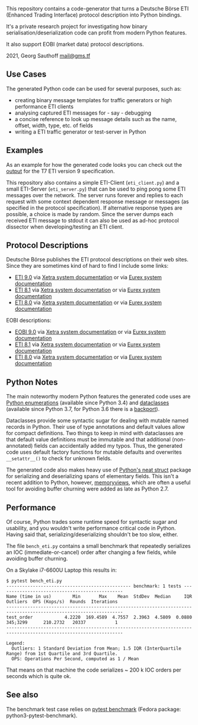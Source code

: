 This repository contains a code-generator that turns a Deutsche
Börse ETI (Enhanced Trading Interface) protocol description into
Python bindings.

It's a private research project for investigating how binary
serialisation/deserialization code can profit from modern Python
features.

It also support EOBI (market data) protocol descriptions.

2021, Georg Sauthoff <mail@gms.tf>


## Use Cases

The generated Python code can be used for several
purposes, such as:

- creating binary message templates for traffic generators or
  high performance ETI clients
- analysing captured ETI messages for - say - debugging
- a concise reference to look up message details such as the
  name, offset, width, type, etc. of fields
- writing a ETI traffic generator or test-server in Python


## Examples

As an example for how the generated code looks you can check out
the [output][ex] for the T7 ETI version 9 specification.

This repository also contains a simple ETI-Client
(`eti_client.py`) and a small ETI-Server (`eti_server.py`) that
can be used to ping pong some ETI messages over the network. The
server runs forever and replies to each request with some context
dependent response message or messages (as specified in the
protocol specification). If alternative response types are
possible, a choice is made by random. Since the server dumps each
received ETI message to stdout it can also be used as ad-hoc
protocol dissector when developing/testing an ETI client.


## Protocol Descriptions

Deutsche Börse publishes the ETI protocol descriptions on their
web sites. Since they are sometimes kind of hard to find I include
some links:

- [ETI
  9.0](https://www.xetra.com/resource/blob/2339516/fb5884fb098c442a4bf7cc8c57912ca7/data/T7_R.9.0_Enhanced_Trading_Interface_-_XSD_XML_representation_and_layouts_v.1.2.zip)
  via [Xetra system
  documentation](https://www.xetra.com/xetra-en/technology/t7/system-documentation/release9/Release-9.0-1698786?frag=1698808) or via [Eurex system documentation](https://www.eurex.com/ex-en/support/initiatives/t7-releases/T7-Releases-2438492?frag=2438494)
- [ETI
  8.1](https://www.eurex.com/resource/blob/1896940/e00bfe40dc3ceed5e99e3bfd9a47af54/data/T7_R.8.1_Enhanced_Trading_Interface_-_XSD_XML_representation_and_layouts_v.1.2.zip)
  via [Xetra system
  documentation](https://www.xetra.com/xetra-en/technology/t7/system-documentation/release81/Release-8.1-1698746?frag=1698768)
  or via [Eurex system
  documentation](https://www.eurex.com/ex-en/support/initiatives/archive/release81/Release-8.1-1698368?frag=1698376)
- [ETI
  8.0](https://www.eurex.com/resource/blob/1614576/6734877da8532f0e3859c8681c42f5e9/data/T7_Enhanced_Trading_Interface_-_XSD_XML_representation_and_layouts.zip)
  via [Xetra system
  documentation](https://www.xetra.com/xetra-en/technology/t7/system-documentation/release8/Release-8.0-1449522?frag=1601504)
  or via [Eurex system
  documentation](https://www.eurex.com/ex-en/support/initiatives/archive/release8/Release-8.0-1546104?frag=1546112)

EOBI descriptions:

- [EOBI
  9.0](https://www.xetra.com/resource/blob/2221290/00792edace1aaa799a42c67a7638efbf/data/T7_EOBI_XML_Representation_v.9.0.1.zip)
  via [Xetra system
  documentation](https://www.xetra.com/xetra-en/technology/t7/system-documentation/release9/Release-9.0-1698786?frag=1698808) or via [Eurex system documentation](https://www.eurex.com/ex-en/support/initiatives/t7-releases/T7-Releases-2438492?frag=2438494)
- [ETI
  8.1](https://www.eurex.com/resource/blob/2128192/2209fe1a6f0a78a27baf6411698690b0/data/T7_EOBI_XML_Representation_v.8.1.1.zip)
  via [Xetra system
  documentation](https://www.xetra.com/xetra-en/technology/t7/system-documentation/release81/Release-8.1-1698746?frag=1698768)
  or via [Eurex system
  documentation](https://www.eurex.com/ex-en/support/initiatives/archive/release81/Release-8.1-1698368?frag=1698376)
- [ETI
  8.0](https://www.eurex.com/resource/blob/1741872/baeb2d87c8cc518f2ff2738a74356548/data/T7_EOBI_XML_Representation_v.8.0.3.zip)
  via [Xetra system
  documentation](https://www.xetra.com/xetra-en/technology/t7/system-documentation/release8/Release-8.0-1449522?frag=1601504)
  or via [Eurex system
  documentation](https://www.eurex.com/ex-en/support/initiatives/archive/release8/Release-8.0-1546104?frag=1546112)

## Python Notes

The main noteworthy modern Python features the generated code uses are [Python
enumerations][enum] (available since Python 3.4) and [dataclasses][dc]
(available since Python 3.7, for Python 3.6 there is a [backport][dcold]).

Dataclasses provide some syntactic sugar for dealing with mutable
named records in Python. Their use of type annotations and
default values allow for compact definitions. Two things to keep
in mind with dataclasses are that default value definitions must
be immutable and that additional (non-annotated) fields can
accidentally added my typos. Thus, the generated code uses
default factory functions for mutable defaults and overwrites
`__setattr__()` to check for unknown fields.

The generated code also makes heavy use of [Python's neat
struct][struct] package for serializing and deserializing spans
of elementary fields. This isn't a recent addition to Python,
however, [memoryviews][mv], which are often a useful tool for
avoiding buffer churning were added as late as Python 2.7.


## Performance

Of course, Python trades some runtime speed for syntactic sugar
and usability, and you wouldn't write performance critical code
in Python. Having said that, serializing/deserializing shouldn't
be too slow, either.

The file `bench_eti.py` contains a small benchmark that
repeatedly serializes an IOC (immediate-or-cancel) order after
changing a few fields, while avoiding buffer churning.

On a Skylake i7-6600U Laptop this results in:

```
$ pytest bench_eti.py 
----------------------------------------------- benchmark: 1 tests -----------------------------------------------
Name (time in us)        Min       Max    Mean  StdDev  Median     IQR  Outliers  OPS (Kops/s)  Rounds  Iterations
------------------------------------------------------------------------------------------------------------------
test_order            4.2220  169.4589  4.7557  2.3963  4.5809  0.0880  345;3299      210.2732   20337           1
------------------------------------------------------------------------------------------------------------------

Legend:
  Outliers: 1 Standard Deviation from Mean; 1.5 IQR (InterQuartile Range) from 1st Quartile and 3rd Quartile.
  OPS: Operations Per Second, computed as 1 / Mean
```

That means on that machine the code serializes ~ 200 k IOC orders
per seconds which is quite ok.


## See also

The benchmark test case relies on [pytest benchmark][pybench]
(Fedora package: python3-pytest-benchmark).

[enum]: https://docs.python.org/3/library/enum.html
[dc]: https://docs.python.org/3/library/dataclasses.html
[dcold]: https://pypi.org/project/dataclasses/
[struct]: https://docs.python.org/3/library/struct.html
[mv]: https://docs.python.org/3/library/stdtypes.html#memoryview
[pybench]: https://pytest-benchmark.readthedocs.io
[ex]: https://georg.so/pub/v9_0.py
